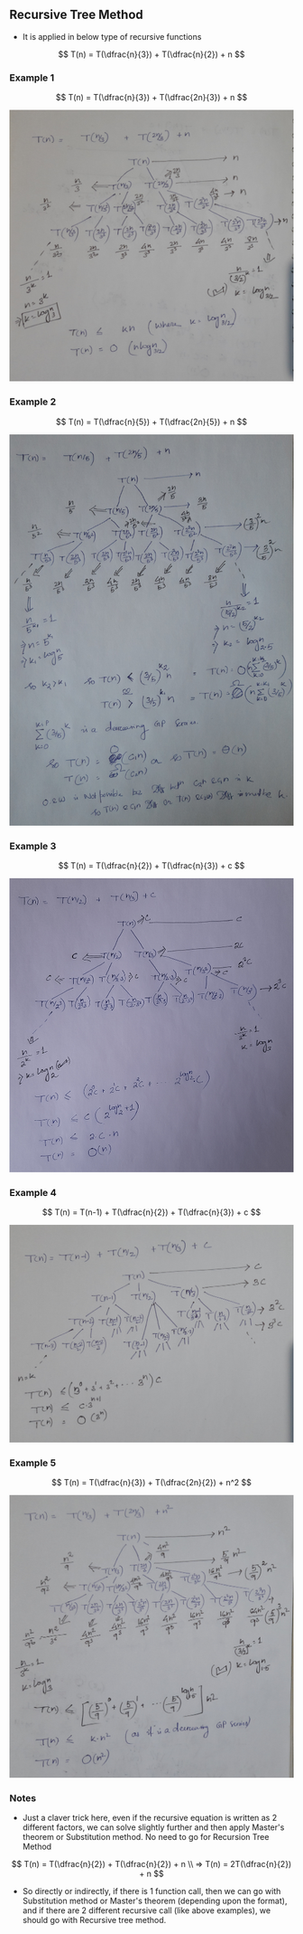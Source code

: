 ## Recursive Tree Method
- It is applied in below type of recursive functions

$$
T(n) = T(\dfrac{n}{3}) + T(\dfrac{n}{2}) + n
$$

### Example 1

$$
T(n) = T(\dfrac{n}{3}) + T(\dfrac{2n}{3}) + n
$$

![](./images/Example%201.jpg)

### Example 2

$$
T(n) = T(\dfrac{n}{5}) + T(\dfrac{2n}{5}) + n
$$

![](./images/Example%202.jpg)

### Example 3

$$
T(n) = T(\dfrac{n}{2}) + T(\dfrac{n}{3}) + c
$$

![](./images/Example%203.jpg)

### Example 4

$$
T(n) = T(n-1) + T(\dfrac{n}{2}) + T(\dfrac{n}{3}) + c
$$

![](./images/Example%204.jpg)

### Example 5

$$
T(n) = T(\dfrac{n}{3}) + T(\dfrac{2n}{2}) + n^2
$$

![](./images/Example%205.jpg)


### Notes
- Just a claver trick here, even if the recursive equation is written as 2 different factors, we can solve slightly further and then apply Master's theorem or Substitution method. No need to go for Recursion Tree Method

$$
T(n) = T(\dfrac{n}{2}) + T(\dfrac{n}{2}) + n
\\
=> T(n) = 2T(\dfrac{n}{2}) + n
$$

- So directly or indirectly, if there is 1 function call, then we can go with Substitution method or Master's theorem (depending upon the format), and if there are 2 different recursive call (like above examples), we should go with Recursive tree method.